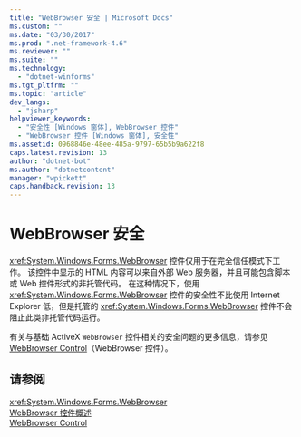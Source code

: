 ```yaml
---
title: "WebBrowser 安全 | Microsoft Docs"
ms.custom: ""
ms.date: "03/30/2017"
ms.prod: ".net-framework-4.6"
ms.reviewer: ""
ms.suite: ""
ms.technology: 
  - "dotnet-winforms"
ms.tgt_pltfrm: ""
ms.topic: "article"
dev_langs: 
  - "jsharp"
helpviewer_keywords: 
  - "安全性 [Windows 窗体], WebBrowser 控件"
  - "WebBrowser 控件 [Windows 窗体], 安全性"
ms.assetid: 0968846e-48ee-485a-9797-65b5b9a622f8
caps.latest.revision: 13
author: "dotnet-bot"
ms.author: "dotnetcontent"
manager: "wpickett"
caps.handback.revision: 13
---
```

# WebBrowser 安全
<xref:System.Windows.Forms.WebBrowser> 控件仅用于在完全信任模式下工作。  该控件中显示的 HTML 内容可以来自外部 Web 服务器，并且可能包含脚本或 Web 控件形式的非托管代码。  在这种情况下，使用 <xref:System.Windows.Forms.WebBrowser> 控件的安全性不比使用 Internet Explorer 低，但是托管的 <xref:System.Windows.Forms.WebBrowser> 控件不会阻止此类非托管代码运行。  
  
 有关与基础 ActiveX `WebBrowser` 控件相关的安全问题的更多信息，请参见[WebBrowser Control](http://go.microsoft.com/fwlink/?LinkId=198812)（WebBrowser 控件）。  
  
## 请参阅  
 <xref:System.Windows.Forms.WebBrowser>   
 [WebBrowser 控件概述](../../../../docs/framework/winforms/controls/webbrowser-control-overview.md)   
 [WebBrowser Control](http://go.microsoft.com/fwlink/?LinkId=198812)